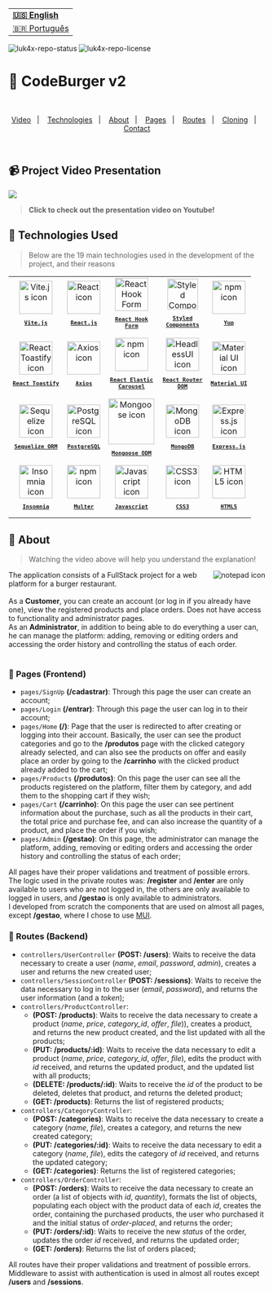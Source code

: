 <table align="right">
  <tr>
    <td>
      <b><a href="readme-en.md">🇺🇸 English</a></b>
    </td>
  </tr>
  <tr>
    <td>
      <a href="README.md">🇧🇷 Português</a>
    </td>
  </tr>
</table>

![luk4x-repo-status](https://img.shields.io/badge/Status-Finished-lightgrey?style=for-the-badge&logo=headspace&logoColor=green&color=lightgrey)
![luk4x-repo-license](https://img.shields.io/github/license/Luk4x/codeburger-v2?style=for-the-badge&logo=unlicense)
# 🍔 CodeBurger v2

<br>
<p align="center">
  <a href="#-project-video-presentation">Video</a>&nbsp;&nbsp;&nbsp;|&nbsp;&nbsp;&nbsp;
  <a href="#-technologies-used">Technologies</a>&nbsp;&nbsp;&nbsp;|&nbsp;&nbsp;&nbsp;
  <a href="#-about">About</a>&nbsp;&nbsp;&nbsp;|&nbsp;&nbsp;&nbsp;
  <a href="#-pages-frontend">Pages</a>&nbsp;&nbsp;&nbsp;|&nbsp;&nbsp;&nbsp;
  <a href="#-routes-backend">Routes</a>&nbsp;&nbsp;&nbsp;|&nbsp;&nbsp;&nbsp;
  <a href="#-cloning-the-project">Cloning</a>&nbsp;&nbsp;&nbsp;|&nbsp;&nbsp;&nbsp;
  <a href="#-contributor-contact">Contact</a>
</p>
<br>

## 📹 Project Video Presentation

<a href="https://www.youtube.com/watch?v=-kOThVFZjxs" target="_blank">
  <img align="center" src="https://github.com/Luk4x/codeburger-v2/assets/86276393/72304b0f-d81f-443b-ae15-9fb3397b9b69" />
<a/>

> **Click to check out the presentation video on Youtube!**<br>

## 🚀 Technologies Used

> Below are the 19 main technologies used in the development of the project, and their reasons

<table align="center">
  <tr>
    <td align="center">
      <a href="https://vitejs.dev/">
        <img src="https://skillicons.dev/icons?i=vite" width="65px" alt="Vite.js icon"/><br>
        <sub>
          <b>
            <pre>Vite.js</pre>
          </b>
        </sub>
      </a>
    </td>
    <td align="center">
      <a href="https://pt-br.reactjs.org/">
        <img src="https://skillicons.dev/icons?i=react" width="65px" alt="React icon"/><br>
        <sub>
          <b>
            <pre>React.js</pre>
          </b>
        </sub>
      </a>
    </td>
    <td align="center">
      <a href="https://react-hook-form.com/">
        <img src="https://github.com/Luk4x/Luk4x/assets/86276393/f9481945-1000-4624-8097-ac7da93ea0c5" width="65px" alt="React Hook Form icon"/><br/>
        <sub>
          <b>
            <pre>React Hook<br/>Form</pre>
          </b>
        </sub>
      </a>
    </td>
    <td align="center">
      <a href="https://styled-components.com/">
        <img src="https://skillicons.dev/icons?i=styledcomponents" width="60px" alt="Styled Components icon"/><br/>
        <sub>
          <b>
            <pre>Styled<br/>Components</pre>
          </b>
        </sub>
      </a>
    </td>
    <td align="center">
      <a href="https://github.com/jquense/yup">
      <img src="https://user-images.githubusercontent.com/86276393/212925340-d173a3be-d947-4620-b6e6-734d1fdf8fd0.png" width="65px" alt="npm icon"/><br/>
      <sub>
        <b>
          <pre>Yup</pre>
        </b>
      </sub>
      </a>
    </td>
  </tr>
  <tr>
    <td align="center">
      <a href="https://fkhadra.github.io/react-toastify/introduction">
        <img src="https://github.com/Luk4x/codeburger-v2/assets/86276393/c294c572-7922-44fe-93be-a49411984033" width="65px" alt="React Toastify icon"/><br>
        <sub>
          <b>
            <pre>React Toastify</pre>
          </b>
        </sub>
      </a>
    </td>
    <td align="center">
      <a href="https://axios-http.com/docs/intro">
      <img src="https://github.com/Luk4x/Luk4x/assets/86276393/71a02aa6-3809-4a9b-8190-80732381c873" width="65px" alt="Axios icon"/><br/>
      <sub>
        <b>
          <pre>Axios</pre>
        </b>
      </sub>
      </a>
    </td>
    <td align="center">
      <a href="https://www.npmjs.com/package/react-elastic-carousel">
        <img src="https://user-images.githubusercontent.com/86276393/212925340-d173a3be-d947-4620-b6e6-734d1fdf8fd0.png" height="65px" alt="npm icon"/><br>
        <sub>
          <b>
            <pre>React Elastic<br />Carousel</pre>
          </b>
        </sub>
      </a>
    </td>
    <td align="center">
      <a href="https://reactrouter.com/en/main">
        <img src="https://github.com/Luk4x/codeburger-v2/assets/86276393/b82d80fb-d615-4320-82a9-2d43b6458288" height="65px" alt="HeadlessUI icon"/><br>
        <sub>
          <b>
            <pre>React Router<br />DOM</pre>
          </b>
        </sub>
      </a>
    </td>
    <td align="center">
      <a href="https://mui.com">
        <img src="https://skillicons.dev/icons?i=materialui" height="65px" alt="Material UI icon"/><br>
        <sub>
          <b>
            <pre>Material UI</pre>
          </b>
        </sub>
      </a>
    </td>
  </tr>
  <tr>
   <td align="center">
      <a href="https://sequelize.org/">
        <img src="https://github.com/Luk4x/codeburger-v2/assets/86276393/f7645e40-416a-439e-b0bf-21eecbd6e358" height="65px" alt="Sequelize icon"/><br>
        <sub>
          <b>
            <pre>Sequelize ORM</pre>
          </b>
        </sub>
      </a>
    </td>
   <td align="center">
      <a href="https://www.postgresql.org/">
        <img src="https://skillicons.dev/icons?i=postgres" height="65px" alt="PostgreSQL icon"/><br>
        <sub>
          <b>
            <pre>PostgreSQL</pre>
          </b>
        </sub>
      </a>
    </td>
    <td align="center">
      <a href="https://mongoosejs.com/">
        <img src="https://github.com/Luk4x/codeburger-v2/assets/86276393/727096a8-0eaf-4ea0-9bbd-629a2a94149b" width="90px" alt="Mongoose icon"/><br>
        <sub>
          <b>
            <pre>Mongoose ODM</pre>
          </b>
        </sub>
      </a>
    </td>
    <td align="center">
      <a href="https://www.mongodb.com/">
        <img src="https://skillicons.dev/icons?i=mongodb" height="65px" alt="MongoDB icon"/><br>
        <sub>
          <b>
            <pre>MongoDB</pre>
          </b>
        </sub>
      </a>
    </td>
    <td align="center">
      <a href="https://expressjs.com/">
        <img src="https://skillicons.dev/icons?i=express" width="65px" alt="Express.js icon"/><br/>
        <sub>
          <b>
            <pre>Express.js</pre>
          </b>
        </sub>
      </a>
    </td>
  </tr>
  <tr>
    <td align="center">
      <a href="https://insomnia.rest/">
        <img src="https://github.com/Luk4x/codeburger-v2/assets/86276393/ad4bdd02-db7a-46c4-ad80-6a2797652a17" height="65px" alt="Insomnia icon"/><br>
        <sub>
          <b>
            <pre>Insomnia</pre>
          </b>
        </sub>
      </a>
    </td>
    <td align="center">
      <a href="https://www.npmjs.com/package/multer">
        <img src="https://user-images.githubusercontent.com/86276393/212925340-d173a3be-d947-4620-b6e6-734d1fdf8fd0.png" height="65px" alt="npm icon"/><br>
        <sub>
          <b>
            <pre>Multer</pre>
          </b>
        </sub>
      </a>
    </td>
    <td align="center">
      <a href="https://developer.mozilla.org/en-US/docs/Web/JavaScript/">
        <img src="https://skillicons.dev/icons?i=js" width="65px" alt="Javascript icon"/><br>
        <sub>
          <b>
            <pre>Javascript</pre>
          </b>
        </sub>
      </a>
    </td>
    <td align="center">
      <a href="https://developer.mozilla.org/en-US/docs/Web/CSS/">
        <img src="https://skillicons.dev/icons?i=css" width="65px" alt="CSS3 icon"/><br>
        <sub>
          <b>
            <pre>CSS3</pre>
          </b>
        </sub>
      </a>
    </td>
    <td align="center">
      <a href="https://developer.mozilla.org/en-US/docs/Web/HTML/">
        <img src="https://skillicons.dev/icons?i=html" width="65px" alt="HTML5 icon"/><br>
        <sub>
          <b>
            <pre>HTML5</pre>
          </b>
        </sub>
      </a>
    </td>
  </tr>
</table>

## 📝 About

> Watching the video above will help you understand the explanation!
 
<img align="right" src="https://user-images.githubusercontent.com/86276393/212980660-edc0babb-f014-439f-b823-4a4e9ece7d45.png" alt="notepad icon" />
The application consists of a FullStack project for a web platform for a burger restaurant.
<br/><br/>
As a <b>Customer</b>, you can create an account (or log in if you already have one), view the registered products and place orders. Does not have access to functionality and administrator pages.
<br/>
As an <b>Administrator</b>, in addition to being able to do everything a user can, he can manage the platform: adding, removing or editing orders and accessing the order history and controlling the status of each order.
<br/><br/>

### 📄 Pages (Frontend)

   - `pages/SignUp` __(/cadastrar)__: Through this page the user can create an account;
   - `pages/Login` __(/entrar)__: Through this page the user can log in to their account;
   - `pages/Home` __(/)__: Page that the user is redirected to after creating or logging into their account. Basically, the user can see the product categories and go to the __/produtos__ page with the clicked category already selected, and can also see the products on offer and easily place an order by going to the __/carrinho__ with the clicked product already added to the cart;
   - `pages/Products` __(/produtos)__: On this page the user can see all the products registered on the platform, filter them by category, and add them to the shopping cart if they wish;
   - `pages/Cart` __(/carrinho)__: On this page the user can see pertinent information about the purchase, such as all the products in their cart, the total price and purchase fee, and can also increase the quantity of a product, and place the order if you wish;
   - `pages/Admin` __(/gestao)__: On this page, the administrator can manage the platform, adding, removing or editing orders and accessing the order history and controlling the status of each order;

All pages have their proper validations and treatment of possible errors.
<br />
The logic used in the private routes was: __/register__ and __/enter__ are only available to users who are not logged in, the others are only available to logged in users, and __/gestao__ is only available to administrators.
<br />
I developed from scratch the components that are used on almost all pages, except __/gestao__, where I chose to use [MUI](https://mui.com/).
 
### 📄 Routes (Backend)

   - `controllers/UserController` __(POST: /users)__: Waits to receive the data necessary to create a user (_name_, _email_, _password_, _admin_), creates a user and returns the new created user;
   - `controllers/SessionController` __(POST: /sessions)__: Waits to receive the data necessary to log in to the user (_email_, _password_), and returns the user information (and a _token_);
   - `controllers/ProductController`:
     - __(POST: /products)__: Waits to receive the data necessary to create a product (_name_, _price_, _category_id_, _offer_, _file_)), creates a product, and returns the new product created, and the list updated with all the products;
     - __(PUT: /products/:id)__: Waits to receive the data necessary to edit a product (_name_, _price_, _category_id_, _offer_, _file_), edits the product with _id_ received, and returns the updated product, and the updated list with all products;
     - __(DELETE: /products/:id)__: Waits to receive the _id_ of the product to be deleted, deletes that product, and returns the deleted product;
     - __(GET: /products)__: Returns the list of registered products;
   - `controllers/CategoryController`:
     - __(POST: /categories)__: Waits to receive the data necessary to create a category (_name_, _file_), creates a category, and returns the new created category;
     - __(PUT: /categories/:id)__: Waits to receive the data necessary to edit a category (_name_, _file_), edits the category of _id_ received, and returns the updated category;
     - __(GET: /categories)__: Returns the list of registered categories;
   - `controllers/OrderController`:
     - __(POST: /orders)__: Waits to receive the data necessary to create an order (a list of objects with _id_, _quantity_), formats the list of objects, populating each object with the product data of each _id_, creates the order, containing the purchased products, the user who purchased it and the initial status of _order-placed_, and returns the order;
     - __(PUT: /orders/:id)__: Waits to receive the new _status_ of the order, updates the order _id_ received, and returns the updated order;
     - __(GET: /orders)__: Returns the list of orders placed;

All routes have their proper validations and treatment of possible errors.
<br />
Middleware to assist with authentication is used in almost all routes except __/users__ and __/sessions__.

<!--
  keep tecnology, phase numbers and vitrinedev techs updated
  add vitrinedev and portfolio-project tag
  Change Repo/Settings/Social Preview
-->
